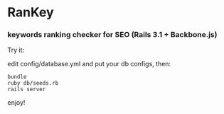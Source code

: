 # RanKey

### keywords ranking checker for SEO (Rails 3.1 + Backbone.js)


Try it:

edit config/database.yml and put your db configs, then:


    bundle
    ruby db/seeds.rb
    rails server
    
enjoy!